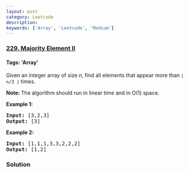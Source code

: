 ```yaml
---
layout: post
category: Leetcode
description: 
keywords: ['Array', 'Leetcode', 'Medium']
---
```

### [229. Majority Element II](https://leetcode.com/problems/majority-element-ii)

#### Tags: 'Array'

<div class="content__u3I1 question-content__JfgR"><div><p>Given an integer array of size <i>n</i>, find all elements that appear more than <code>⌊ n/3 ⌋</code> times.</p>
<p><strong>Note: </strong>The algorithm should run in linear time and in O(1) space.</p>
<p><strong>Example 1:</strong></p>
<pre><strong>Input:</strong> [3,2,3]
<strong>Output:</strong> [3]</pre>
<p><strong>Example 2:</strong></p>
<pre><strong>Input:</strong> [1,1,1,3,3,2,2,2]
<strong>Output:</strong> [1,2]</pre>
</div></div>

### Solution
